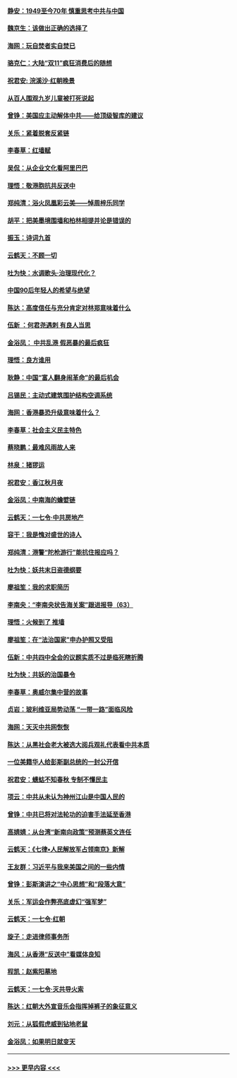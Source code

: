 #### [静安：1949至今70年 慎重思考中共与中国](../pages/nsc993/n11651244.md?t=11140833) 
#### [魏京生：该做出正确的选择了](../pages/nsc993/n11653084.md?t=11140833) 
#### [海网：玩自焚者实自焚已](../pages/nsc993/n11652423.md?t=11140833) 
#### [骆克仁：大陆“双11”疯狂消费后的随想](../pages/nsc993/n11652305.md?t=11140833) 
#### [祝君安: 浣溪沙·红朝晚景](../pages/nsc993/n11652258.md?t=11140833) 
#### [从百人围观九岁儿童被打死说起](../pages/nsc993/n11651030.md?t=11140833) 
#### [曾铮：美国应主动解体中共——给顶级智库的建议](../pages/nsc993/n11649888.md?t=11140833) 
#### [关乐：紧着脱套反紧链](../pages/nsc993/n11649069.md?t=11140833) 
#### [李春草：红墙赋](../pages/nsc993/n11646389.md?t=11140833) 
#### [吴侃：从企业文化看阿里巴巴](../pages/nsc993/n11645476.md?t=11140833) 
#### [理悟：敬港胞抗共反送中](../pages/nsc993/n11645466.md?t=11140833) 
#### [郑纯清：浴火凤凰彩云美——悼周梓乐同学](../pages/nsc993/n11645155.md?t=11140833) 
#### [胡平：把美墨境围墙和柏林相提并论是错误的](../pages/nsc993/n11645134.md?t=11140833) 
#### [振玉：诗词九首](../pages/nsc993/n11644081.md?t=11140833) 
#### [云鹤天：不顾一切](../pages/nsc993/n11643508.md?t=11140833) 
#### [吐为快：水调歌头·治理现代化？](../pages/nsc993/n11643485.md?t=11140833) 
#### [中国90后年轻人的希望与绝望](../pages/nsc993/n11642317.md?t=11140833) 
#### [陈达：高度信任与充分肯定对林郑意味着什么](../pages/nsc993/n11641441.md?t=11140833) 
#### [伍新 ：何君尧遇刺 有良人当思](../pages/nsc993/n11641503.md?t=11140833) 
#### [金浴凤： 中共乱港  假恶暴的最后疯狂](../pages/nsc993/n11641495.md?t=11140833) 
#### [理悟：良方谁用](../pages/nsc993/n11641463.md?t=11140833) 
#### [耿静：中国“富人翻身闹革命”的最后机会](../pages/nsc993/n11640655.md?t=11140833) 
#### [吕锡民：主动式建筑围护结构空调系统](../pages/nsc993/n11640168.md?t=11140833) 
#### [海网：香港暴恐升级意味着什么？](../pages/nsc993/n11635904.md?t=11140833) 
#### [李春草：社会主义民主特色](../pages/nsc993/n11634657.md?t=11140833) 
#### [蔡晓鹏：最难风雨故人来](../pages/nsc993/n11633145.md?t=11140833) 
#### [林泉：猪猡运](../pages/nsc993/n11631469.md?t=11140833) 
#### [祝君安：香江秋月夜](../pages/nsc993/n11631440.md?t=11140833) 
#### [金浴凤：中南海的蟾嬖链](../pages/nsc993/n11631290.md?t=11140833) 
#### [云鹤天：一七令·中共房地产](../pages/nsc993/n11630084.md?t=11140833) 
#### [容干：我是愧对盛世的诗人](../pages/nsc993/n11630059.md?t=11140833) 
#### [郑纯清：港警“陀枪游行”能抗住报应吗？](../pages/nsc993/n11629999.md?t=11140833) 
#### [吐为快：妖共末日盗德纲要](../pages/nsc993/n11628610.md?t=11140833) 
#### [廖祖笙：我的求职简历](../pages/nsc993/n11628492.md?t=11140833) 
#### [李南央：“李南央状告海关案”跟进报导（63）](../pages/nsc993/n11627039.md?t=11140833) 
#### [理悟：火候到了 推墙](../pages/nsc993/n11626917.md?t=11140833) 
#### [廖祖笙：在“法治国家”申办护照又受阻](../pages/nsc993/n11626500.md?t=11140833) 
#### [伍新：中共四中全会的议题实质不过是临死瞎折腾](../pages/nsc993/n11621774.md?t=11140833) 
#### [吐为快：共妖的治国暴令](../pages/nsc993/n11621401.md?t=11140833) 
#### [李春草：奥威尔集中营的故事](../pages/nsc993/n11621373.md?t=11140833) 
#### [贞岩：玻利维亚局势动荡 “一带一路”面临风险](../pages/nsc993/n11619480.md?t=11140833) 
#### [海网：天灭中共网恢恢](../pages/nsc993/n11618261.md?t=11140833) 
#### [陈达：从黑社会老大被选大阅兵观礼代表看中共本质](../pages/nsc993/n11618229.md?t=11140833) 
#### [一位美籍华人给彭斯副总统的一封公开信](../pages/nsc993/n11616906.md?t=11140833) 
#### [祝君安：蟪蛄不知春秋  专制不懂民主](../pages/nsc993/n11616882.md?t=11140833) 
#### [项云：中共从未认为神州江山是中国人民的](../pages/nsc993/n11616763.md?t=11140833) 
#### [曾铮：中共已将对法轮功的迫害手法延至香港](../pages/nsc993/n11616561.md?t=11140833) 
#### [高婧婧：从台湾“新南向政策”预测蔡英文连任](../pages/nsc993/n11616518.md?t=11140833) 
#### [云鹤天：《七律▪人民解放军占领南京》新解](../pages/nsc993/n11616490.md?t=11140833) 
#### [王友群：习近平与我来美国之间的一些内情](../pages/nsc993/n11615052.md?t=11140833) 
#### [曾铮：彭斯演讲之“中心思想”和“段落大意”](../pages/nsc993/n11615020.md?t=11140833) 
#### [关乐：军运会作弊亮底虚幻“强军梦”](../pages/nsc993/n11615008.md?t=11140833) 
#### [云鹤天：一七令‧红朝](../pages/nsc993/n11615000.md?t=11140833) 
#### [旋子：走进律师事务所](../pages/nsc993/n11614894.md?t=11140833) 
#### [海风：从香港“反送中”看媒体良知](../pages/nsc993/n11614480.md?t=11140833) 
#### [程凯：赵紫阳墓地](../pages/nsc993/n11614464.md?t=11140833) 
#### [云鹤天：一七令‧灭共导火索](../pages/nsc993/n11613471.md?t=11140833) 
#### [陈达：红朝大外宣音乐会指挥掉裤子的象征意义](../pages/nsc993/n11613456.md?t=11140833) 
#### [刘元：从狐假虎威到钻地老鼠](../pages/nsc993/n11612832.md?t=11140833) 
#### [金浴凤：如果明日就变天](../pages/nsc993/n11611135.md?t=11140833) 

----
#### [ >>> 更早内容 <<< ](../indexes/nsc993-earlier.md)
